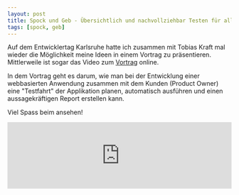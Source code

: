```yaml
---
layout: post
title: Spock und Geb - Übersichtlich und nachvollziehbar Testen für alle!
tags: [spock, geb]
---
```


Auf dem Entwicklertag Karlsruhe hatte ich zusammen mit Tobias Kraft mal wieder die Möglichkeit meine Ideen in einem Vortrag 
zu präsentieren. Mittlerweile ist sogar das Video zum [Vortrag](https://entwicklertag.de/karlsruhe/2015/spock-und-geb-bersichtlich-und-nachvollziehbar-testen-f-r-alle) online. 

In dem Vortrag geht es darum, wie man bei der Entwicklung einer webbasierten Anwendung zusammen mit dem Kunden (Product Owner) eine "Testfahrt" der Applikation planen, automatisch ausführen und einen aussagekräftigen Report erstellen kann.

Viel Spass beim ansehen!

<iframe allowfullscreen="" frameborder="0"  src="https://www.youtube.com/embed/L75DdPon5Gk" width="100%"></iframe>

<script async class="speakerdeck-embed" data-id="a5e3259364ba4c1dafc4a89890209bf2" data-ratio="1.41436464088398" src="//speakerdeck.com/assets/embed.js"></script>

